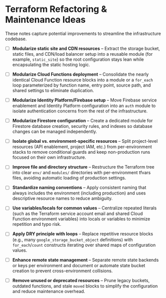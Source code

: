 # Terraform Refactoring & Maintenance Ideas

These notes capture potential improvements to streamline the infrastructure codebase.

- [ ] **Modularize static site and CDN resources** – Extract the storage bucket, static files, and CDN/load balancer setup into a reusable module (for example, `static_site`) so the root configuration stays lean while encapsulating the static hosting logic.
- [ ] **Modularize Cloud Functions deployment** – Consolidate the nearly identical Cloud Function resource blocks into a module or a `for_each` loop parameterized by function name, entry point, source path, and shared settings to eliminate duplication.
- [ ] **Modularize Identity Platform/Firebase setup** – Move Firebase service enablement and Identity Platform configuration into an `auth` module to isolate authentication concerns from the rest of the infrastructure.
- [ ] **Modularize Firestore configuration** – Create a dedicated module for Firestore database creation, security rules, and indexes so database changes can be managed independently.
- [ ] **Isolate global vs. environment-specific resources** – Split project-level resources (API enablement, project IAM, etc.) from per-environment stacks to remove conditional guards and keep non-production runs focused on their own infrastructure.
- [ ] **Improve file and directory structure** – Restructure the Terraform tree into clear `env/` and `modules/` directories with per-environment tfvars files, avoiding automatic loading of production settings.
- [ ] **Standardize naming conventions** – Apply consistent naming that always includes the environment (including production) and uses descriptive resource names to reduce ambiguity.
- [ ] **Use variables/locals for common values** – Centralize repeated literals (such as the Terraform service account email and shared Cloud Function environment variables) into locals or variables to minimize repetition and typo risk.
- [ ] **Apply DRY principle with loops** – Replace repetitive resource blocks (e.g., many `google_storage_bucket_object` definitions) with `for_each`/`count` constructs iterating over shared maps of configuration values.
- [ ] **Enhance remote state management** – Separate remote state backends or keys per environment and document or automate state bucket creation to prevent cross-environment collisions.
- [ ] **Remove unused or deprecated resources** – Prune legacy buckets, outdated functions, and stale `moved` blocks to simplify the configuration and reduce maintenance overhead.

